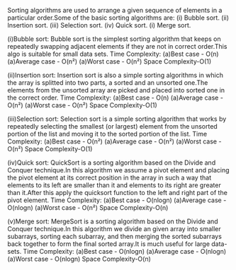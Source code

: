 Sorting algorithms are used to arrange a given sequence of elements in a particular order.Some of the basic sorting algorithms are:
(i) Bubble sort.
(ii) Insertion sort.
(iii) Selection sort.
(iv) Quick sort.
(i) Merge sort.

(i)Bubble sort:
Bubble sort is the simplest sorting algorithm that keeps on repeatedly swapping adjacent elements if they are not in correct order.This algo is suitable for small data sets.
Time Complexity:
(a)Best case - O(n)
(a)Average case - O(n²)
(a)Worst case - O(n²)
Space Complexity-O(1)

(ii)Insertion sort:
Insertion sort is also a simple sorting algorithms in which the array is splitted into two parts, a sorted and an unsorted one.The elements from the unsorted array are picked and placed into sorted one in the correct order.
Time Complexity:
(a)Best case - O(n)
(a)Average case - O(n²)
(a)Worst case - O(n²)
Space Complexity-O(1)

(iii)Selection sort:
Selection sort is a simple sorting algorithm that works by repeatedly selecting the smallest (or largest) element from the unsorted portion of the list and moving it to the sorted portion of the list. 
Time Complexity:
(a)Best case - O(n²)
(a)Average case - O(n²)
(a)Worst case - O(n²)
Space Complexity-O(1)

(iv)Quick sort:
QuickSort is a sorting algorithm based on the Divide and Conquer technique.In this algorithm we assume a pivot element and placing the pivot element at its correct position in the array in such a way that elements to its left are smaller than it and elements to its right are greater than it.After this apply the quicksort function to the left and right part of the pivot element.
Time Complexity:
(a)Best case - O(nlogn)
(a)Average case - O(nlogn)
(a)Worst case - O(n²)
Space Complexity-O(n)

(v)Merge sort:
MergeSort is a sorting algorithm based on the Divide and Conquer technique.In this algorithm we divide an given array into smaller subarrays, sorting each subarray, and then merging the sorted subarrays back together to form the final sorted array.It is much useful for large data-sets.
Time Complexity:
(a)Best case - O(nlogn)
(a)Average case - O(nlogn)
(a)Worst case - O(nlogn)
Space Complexity-O(n)

